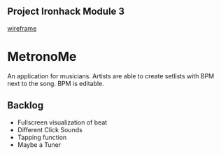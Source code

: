 ## Project Ironhack Module 3
[wireframe]('https://github.com/ignazka/metronome-backend/blob/master/wireframe.png?raw=true')
# MetronoMe
An application for musicians.
Artists are able to create setlists with BPM next to the song. BPM is editable.

## Backlog
* Fullscreen visualization of beat
* Different Click Sounds
* Tapping function
* Maybe a Tuner
